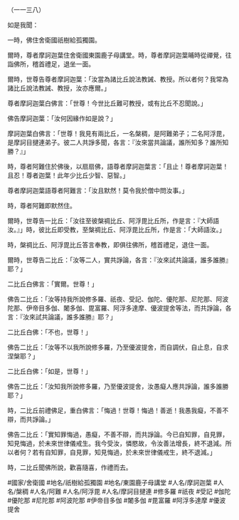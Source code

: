 （一一三八）

如是我聞：

一時，佛住舍衛國祇樹給孤獨園。

爾時，尊者摩訶迦葉住舍衛國東園鹿子母講堂。時，尊者摩訶迦葉晡時從禪覺，往詣佛所，稽首禮足，退坐一面。

爾時，世尊告尊者摩訶迦葉：「汝當為諸比丘說法教誡、教授。所以者何？我常為諸比丘說法教誡、教授，汝亦應爾。」

尊者摩訶迦葉白佛言：「世尊！今世比丘難可教授，或有比丘不忍聞說。」

佛告摩訶迦葉：「汝何因緣作如是說？」

摩訶迦葉白佛言：「世尊！我見有兩比丘，一名槃稠，是阿難弟子；二名阿浮毘，是摩訶目揵連弟子。彼二人共諍多聞，各言：『汝來當共論議，誰所知多？誰所知勝？』」

時，尊者阿難住於佛後，以扇扇佛，語尊者摩訶迦葉言：「且止！尊者摩訶迦葉！且忍！尊者迦葉！此年少比丘少智、惡智。」

尊者摩訶迦葉語尊者阿難言：「汝且默然！莫令我於僧中問汝事。」

時，尊者阿難即默然住。

爾時，世尊告一比丘：「汝往至彼槃禂比丘、阿浮毘比丘所，作是言：『大師語汝。』」時，彼比丘即受教，至槃禂比丘、阿浮毘比丘所，作是言：「大師語汝。」

時，槃禂比丘、阿浮毘比丘答言奉教，即俱往佛所，稽首禮足，退住一面。

爾時，世尊告二比丘：「汝等二人，實共諍論，各言：『汝來試共論議，誰多誰勝』耶？」

二比丘白佛言：「實爾。世尊！」

佛告二比丘：「汝等持我所說修多羅、祇夜、受記、伽陀、優陀那、尼陀那、阿波陀那、伊帝目多伽、闍多伽、毘富羅、阿浮多達摩、優波提舍等法，而共諍論，各言：『汝來試共論議，誰多誰勝』耶？」

二比丘白佛：「不也，世尊！」

佛告二比丘：「汝等不以我所說修多羅，乃至優波提舍，而自調伏，自止息，自求涅槃耶？」

二比丘白佛：「如是，世尊！」

佛告二比丘：「汝知我所說修多羅，乃至優波提舍，汝愚癡人應共諍論，誰多誰勝耶？」

時，二比丘前禮佛足，重白佛言：「悔過！世尊！悔過！善逝！我愚我癡，不善不辯，而共諍論。」

佛告二比丘：「實知罪悔過，愚癡，不善不辯，而共諍論。今已自知罪，自見罪，知見悔過，於未來世律儀戒生。我今受汝，憐愍故，令汝善法增長，終不退減。所以者何？若有自知罪，自見罪，知見悔過，於未來世律儀戒生，終不退減。」

時，二比丘聞佛所說，歡喜隨喜，作禮而去。

#國家/舍衛國
#地名/祇樹給孤獨園
#地名/東園鹿子母講堂
#人名/摩訶迦葉
#人名/槃稠
#人名/阿難
#人名/阿浮毘
#人名/摩訶目揵連
#修多羅
#祇夜
#受記
#伽陀
#優陀那
#尼陀那
#阿波陀那
#伊帝目多伽
#闍多伽
#毘富羅
#阿浮多達摩
#優波提舍
